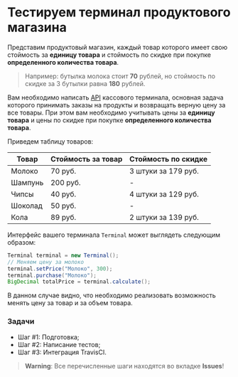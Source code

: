 # Тестируем терминал продуктового магазина

Представим продуктовый магазин, каждый товар которого имеет свою стоймость за **единицу товара** и стоймость по скидке при покупке **определенного количества товара**. 

> Например: бутылка молока стоит **70** рублей, но стоймость по скидке за 3 бутылки равна **180** рублей.

Вам необходимо написать [API](https://ru.wikipedia.org/wiki/API) кассового терминала, основная задача которого принимать заказы на продукты и возвращать верную цену за все товары. При этом вам необходимо учитывать цены за **единицу товара** и цены по скидке при покупке **определенного количества товара**.
 
Приведем таблицу товаров:

| Товар | Стоймость за товар | Стоймость по скидке |
|---|---|---|
| Молоко | 70 руб. | 3 штуки за 179 руб. |
| Шампунь | 200 руб. | - |
| Чипсы | 40 руб. | 4 штуки за 129 руб. |
| Шоколад | 50 руб. | - |
| Кола | 89 руб. | 2 штуки за 139 руб. |

Интерфейс вашего терминала `Terminal` может выглядеть следующим образом:
```java
Terminal terminal = new Terminal();
// Меняем цену за молоко
terminal.setPrice("Молоко", 300);
terminal.purchase("Молоко");
BigDecimal totalPrice = terminal.calculate();
```

В данном случае видно, что необходимо реализовать возможность менять цену за товар и за объем товара.

### Задачи

* Шаг #1: Подготовка;
* Шаг #2: Написание тестов;
* Шаг #3: Интеграция TravisCI.

> **Warning**: Все перечисленные шаги находятся во вкладке **Issues**!
